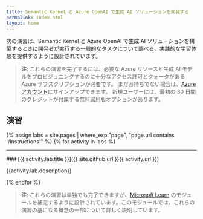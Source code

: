 ```yaml
---
title: Semantic Kernel と Azure OpenAI で生成 AI ソリューションを開発する
permalink: index.html
layout: home
---
```


次の演習は、Semantic Kernel と Azure OpenAI で生成 AI ソリューションを構築するときに開発者が実行する一般的なタスクについて調べる、実践的な学習体験を提供するように設計されています。

> **注**: これらの演習を完了するには、必要な Azure リソースと生成 AI モデルをプロビジョニングするのに十分なアクセス許可とクォータがある Azure サブスクリプションが必要です。 まだお持ちでない場合は、[Azure アカウント](https://azure.microsoft.com/free)にサインアップできます。 新規ユーザーには、最初の 30 日間のクレジットが付属する無料試用版オプションがあります。

## 演習

{% assign labs = site.pages | where_exp:"page", "page.url contains '/Instructions'" %} {% for activity in labs  %}
<hr>
### [{{ activity.lab.title }}]({{ site.github.url }}{{ activity.url }})

{{activity.lab.description}}

{% endfor %}

> **注**: これらの演習は単独でも完了できますが、[Microsoft Learn](https://learn.microsoft.com/training/paths/develop-ai-agents-azure-open-ai-semantic-kernel-sdk/) のモジュールを補完するように設計されています。このモジュールでは、これらの演習の基になる概念の一部について詳しく説明しています。


